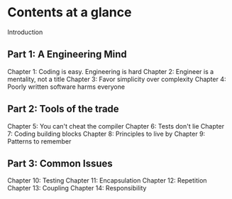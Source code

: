 # Contents at a glance

Introduction

## Part 1: A Engineering Mind

Chapter 1: Coding is easy. Engineering is hard
Chapter 2: Engineer is a mentality, not a title
Chapter 3: Favor simplicity over complexity
Chapter 4: Poorly written software harms everyone

## Part 2: Tools of the trade

Chapter 5: You can't cheat the compiler
Chapter 6: Tests don't lie
Chapter 7: Coding building blocks
Chapter 8: Principles to live by
Chapter 9: Patterns to remember

## Part 3: Common Issues

Chapter 10: Testing
Chapter 11: Encapsulation
Chapter 12: Repetition
Chapter 13: Coupling
Chapter 14: Responsibility